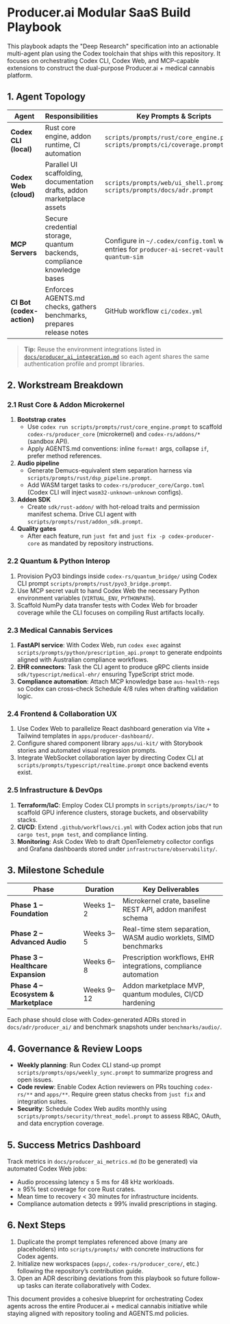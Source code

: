 # Producer.ai Modular SaaS Build Playbook

This playbook adapts the "Deep Research" specification into an actionable
multi-agent plan using the Codex toolchain that ships with this repository. It
focuses on orchestrating Codex CLI, Codex Web, and MCP-capable extensions to
construct the dual-purpose Producer.ai + medical cannabis platform.

## 1. Agent Topology

| Agent | Responsibilities | Key Prompts & Scripts |
| --- | --- | --- |
| **Codex CLI (local)** | Rust core engine, addon runtime, CI automation | `scripts/prompts/rust/core_engine.prompt`, `scripts/prompts/ci/coverage.prompt` |
| **Codex Web (cloud)** | Parallel UI scaffolding, documentation drafts, addon marketplace assets | `scripts/prompts/web/ui_shell.prompt`, `scripts/prompts/docs/adr.prompt` |
| **MCP Servers** | Secure credential storage, quantum backends, compliance knowledge bases | Configure in `~/.codex/config.toml` with entries for `producer-ai-secret-vault` and `quantum-sim` |
| **CI Bot (codex-action)** | Enforces AGENTS.md checks, gathers benchmarks, prepares release notes | GitHub workflow `ci/codex.yml` |

> **Tip:** Reuse the environment integrations listed in
> [`docs/producer_ai_integration.md`](./producer_ai_integration.md) so each agent
> shares the same authentication profile and prompt libraries.

## 2. Workstream Breakdown

### 2.1 Rust Core & Addon Microkernel

1. **Bootstrap crates**
   - Use `codex run scripts/prompts/rust/core_engine.prompt` to scaffold
     `codex-rs/producer_core` (microkernel) and `codex-rs/addons/*` (sandbox API).
   - Apply AGENTS.md conventions: inline `format!` args, collapse `if`, prefer
     method references.
2. **Audio pipeline**
   - Generate Demucs-equivalent stem separation harness via `scripts/prompts/rust/dsp_pipeline.prompt`.
   - Add WASM target tasks to `codex-rs/producer_core/Cargo.toml` (Codex CLI will
     inject `wasm32-unknown-unknown` configs).
3. **Addon SDK**
   - Create `sdk/rust-addon/` with hot-reload traits and permission manifest
     schema. Drive CLI agent with `scripts/prompts/rust/addon_sdk.prompt`.
4. **Quality gates**
   - After each feature, run `just fmt` and `just fix -p codex-producer-core` as
     mandated by repository instructions.

### 2.2 Quantum & Python Interop

1. Provision PyO3 bindings inside `codex-rs/quantum_bridge/` using Codex CLI
   prompt `scripts/prompts/rust/pyo3_bridge.prompt`.
2. Use MCP secret vault to hand Codex Web the necessary Python environment
   variables (`VIRTUAL_ENV`, `PYTHONPATH`).
3. Scaffold NumPy data transfer tests with Codex Web for broader coverage while
   the CLI focuses on compiling Rust artifacts locally.

### 2.3 Medical Cannabis Services

1. **FastAPI service**: With Codex Web, run `codex exec` against
   `scripts/prompts/python/prescription_api.prompt` to generate endpoints aligned
   with Australian compliance workflows.
2. **EHR connectors**: Task the CLI agent to produce gRPC clients inside
   `sdk/typescript/medical-ehr/` ensuring TypeScript strict mode.
3. **Compliance automation**: Attach MCP knowledge base `aus-health-regs` so
   Codex can cross-check Schedule 4/8 rules when drafting validation logic.

### 2.4 Frontend & Collaboration UX

1. Use Codex Web to parallelize React dashboard generation via Vite + Tailwind
   templates in `apps/producer-dashboard/`.
2. Configure shared component library `apps/ui-kit/` with Storybook stories and
   automated visual regression prompts.
3. Integrate WebSocket collaboration layer by directing Codex CLI at
   `scripts/prompts/typescript/realtime.prompt` once backend events exist.

### 2.5 Infrastructure & DevOps

1. **Terraform/IaC**: Employ Codex CLI prompts in `scripts/prompts/iac/*` to
   scaffold GPU inference clusters, storage buckets, and observability stacks.
2. **CI/CD**: Extend `.github/workflows/ci.yml` with Codex action jobs that run
   `cargo test`, `pnpm test`, and compliance linting.
3. **Monitoring**: Ask Codex Web to draft OpenTelemetry collector configs and
   Grafana dashboards stored under `infrastructure/observability/`.

## 3. Milestone Schedule

| Phase | Duration | Key Deliverables |
| --- | --- | --- |
| **Phase 1 – Foundation** | Weeks 1–2 | Microkernel crate, baseline REST API, addon manifest schema |
| **Phase 2 – Advanced Audio** | Weeks 3–5 | Real-time stem separation, WASM audio worklets, SIMD benchmarks |
| **Phase 3 – Healthcare Expansion** | Weeks 6–8 | Prescription workflows, EHR integrations, compliance automation |
| **Phase 4 – Ecosystem & Marketplace** | Weeks 9–12 | Addon marketplace MVP, quantum modules, CI/CD hardening |

Each phase should close with Codex-generated ADRs stored in
`docs/adr/producer_ai/` and benchmark snapshots under `benchmarks/audio/`.

## 4. Governance & Review Loops

- **Weekly planning**: Run Codex CLI stand-up prompt `scripts/prompts/ops/weekly_sync.prompt` to summarize progress and open issues.
- **Code review**: Enable Codex Action reviewers on PRs touching `codex-rs/**`
  and `apps/**`. Require green status checks from `just fix` and integration
  suites.
- **Security**: Schedule Codex Web audits monthly using
  `scripts/prompts/security/threat_model.prompt` to assess RBAC, OAuth, and data
  encryption coverage.

## 5. Success Metrics Dashboard

Track metrics in `docs/producer_ai_metrics.md` (to be generated) via automated
Codex Web jobs:

- Audio processing latency ≤ 5 ms for 48 kHz workloads.
- ≥ 95% test coverage for core Rust crates.
- Mean time to recovery < 30 minutes for infrastructure incidents.
- Compliance automation detects ≥ 99% invalid prescriptions in staging.

## 6. Next Steps

1. Duplicate the prompt templates referenced above (many are placeholders) into
   `scripts/prompts/` with concrete instructions for Codex agents.
2. Initialize new workspaces (`apps/`, `codex-rs/producer_core/`, etc.) following
   the repository’s contribution guide.
3. Open an ADR describing deviations from this playbook so future follow-up
   tasks can iterate collaboratively with Codex.

This document provides a cohesive blueprint for orchestrating Codex agents
across the entire Producer.ai + medical cannabis initiative while staying aligned
with repository tooling and AGENTS.md policies.
